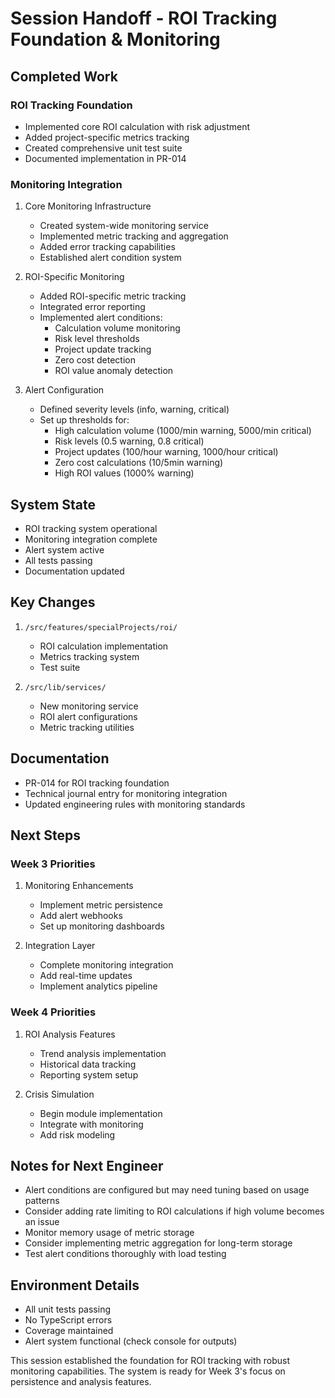 # Session Handoff - ROI Tracking Foundation & Monitoring

## Completed Work

### ROI Tracking Foundation
- Implemented core ROI calculation with risk adjustment
- Added project-specific metrics tracking
- Created comprehensive unit test suite
- Documented implementation in PR-014

### Monitoring Integration
1. Core Monitoring Infrastructure
   - Created system-wide monitoring service
   - Implemented metric tracking and aggregation
   - Added error tracking capabilities
   - Established alert condition system

2. ROI-Specific Monitoring
   - Added ROI-specific metric tracking
   - Integrated error reporting
   - Implemented alert conditions:
     - Calculation volume monitoring
     - Risk level thresholds
     - Project update tracking
     - Zero cost detection
     - ROI value anomaly detection

3. Alert Configuration
   - Defined severity levels (info, warning, critical)
   - Set up thresholds for:
     - High calculation volume (1000/min warning, 5000/min critical)
     - Risk levels (0.5 warning, 0.8 critical)
     - Project updates (100/hour warning, 1000/hour critical)
     - Zero cost calculations (10/5min warning)
     - High ROI values (1000% warning)

## System State
- ROI tracking system operational
- Monitoring integration complete
- Alert system active
- All tests passing
- Documentation updated

## Key Changes
1. `/src/features/specialProjects/roi/`
   - ROI calculation implementation
   - Metrics tracking system
   - Test suite

2. `/src/lib/services/`
   - New monitoring service
   - ROI alert configurations
   - Metric tracking utilities

## Documentation
- PR-014 for ROI tracking foundation
- Technical journal entry for monitoring integration
- Updated engineering rules with monitoring standards

## Next Steps

### Week 3 Priorities
1. Monitoring Enhancements
   - Implement metric persistence
   - Add alert webhooks
   - Set up monitoring dashboards

2. Integration Layer
   - Complete monitoring integration
   - Add real-time updates
   - Implement analytics pipeline

### Week 4 Priorities
1. ROI Analysis Features
   - Trend analysis implementation
   - Historical data tracking
   - Reporting system setup

2. Crisis Simulation
   - Begin module implementation
   - Integrate with monitoring
   - Add risk modeling

## Notes for Next Engineer
- Alert conditions are configured but may need tuning based on usage patterns
- Consider adding rate limiting to ROI calculations if high volume becomes an issue
- Monitor memory usage of metric storage
- Consider implementing metric aggregation for long-term storage
- Test alert conditions thoroughly with load testing

## Environment Details
- All unit tests passing
- No TypeScript errors
- Coverage maintained
- Alert system functional (check console for outputs)

This session established the foundation for ROI tracking with robust monitoring capabilities. The system is ready for Week 3's focus on persistence and analysis features.
